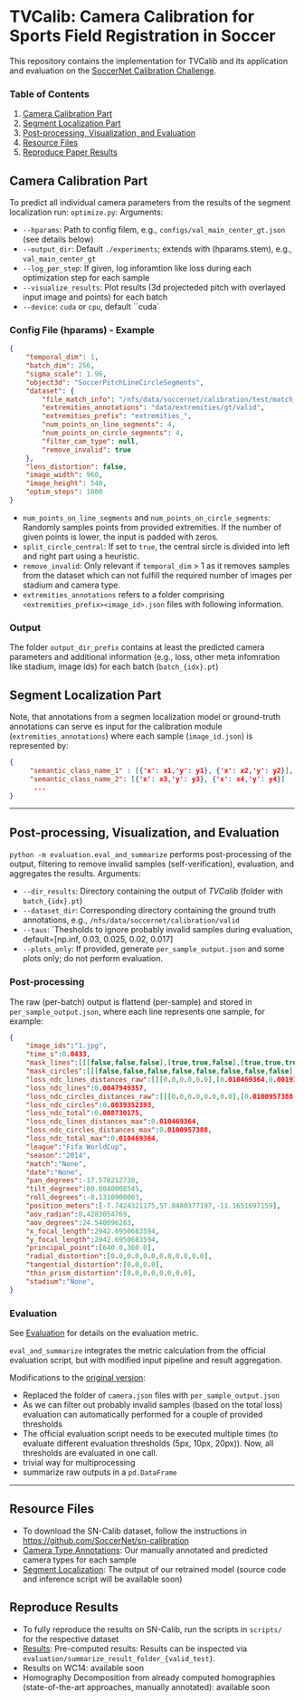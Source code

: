# TVCalib: Camera Calibration for Sports Field Registration in Soccer

This repository contains the implementation for TVCalib and its application and evaluation on the [SoccerNet Calibration Challenge](https://www.soccer-net.org/tasks/calibration).

### Table of Contents
1. [Camera Calibration Part](#Camera-Calibration-Part)
2. [Segment Localization Part](#Segment-Localization-Part)
3. [Post-processing, Visualization, and Evaluation](#Post-processing,-Visualization,-and-Evaluation)
5. [Resource Files](#Resource-Files)
6. [Reproduce Paper Results](#Reproduce-Results)


## Camera Calibration Part

To predict all individual camera parameters from the results of the segment localization run: `optimize.py`:
Arguments:
- `--hparams`: Path to config filem, e.g., `configs/val_main_center_gt.json` (see details below)
- `--output_dir`: Default `./experiments`; extends with (hparams.stem), e.g., `val_main_center_gt`
- `--log_per_step`: If given, log inforamtion like loss during each optimization step for each sample
- `--visualize_results`: Plot results (3d projecteded pitch with overlayed input image and points) for each batch
- `--device`: `cuda` or `cpu`, default ``cuda`

### Config File (hparams) - Example

```json
{
    "temporal_dim": 1,
    "batch_dim": 256,
    "sigma_scale": 1.96,
    "object3d": "SoccerPitchLineCircleSegments",
    "dataset": {
        "file_match_info": "/nfs/data/soccernet/calibration/test/match_info.json",
        "extremities_annotations": "data/extremities/gt/valid",
        "extremities_prefix": "extremities_",
        "num_points_on_line_segments": 4,
        "num_points_on_circle_segments": 4,
        "filter_cam_type": null,
        "remove_invalid": true
    },
    "lens_distortion": false,
    "image_width": 960,
    "image_height": 540,
    "optim_steps": 1000
}
```
- `num_points_on_line_segments` and `num_points_on_circle_segments`: Randomly samples points from provided extremities. If the number of given points is lower, the input is padded with zeros.
- `split_circle_central`: If set to `true`, the central sircle is divided into left and right part using a heuristic.
- `remove_invalid`: Only relevant if `temporal_dim` > 1 as it removes samples from the dataset which can not fulfill the required number of images per stadium and camera type.
- `extremities_annotations` refers to a folder comprising `<extremities_prefix><image_id>.json` files with following information. 

### Output

The folder `output_dir_prefix` contains at least the predicted camera parameters and additional information (e.g., loss, other meta infomration like stadium, image ids) for each batch (`batch_{idx}.pt`) 



## Segment Localization Part
Note, that annotations from a segmen localization model or ground-truth annotations can serve es input for the calibration module (`extremities_annotations`) where each sample (`image_id.json`) is represented by: 
```json
{
     "semantic_class_name_1" : [{'x': x1,'y': y1}, {'x': x2,'y': y2}],
     "semantic_class_name_2": [{'x': x3,'y': y3}, {'x': x4,'y': y4}]
      ...
}
```

<hr>

## Post-processing, Visualization, and Evaluation

`python -m evaluation.eval_and_summarize` performs post-processing of the output, filtering to remove invalid samples (self-verification), evaluation, and aggregates the results.
Arguments:
- `--dir_results`: Directory containing the output of *TVCalib* (folder with `batch_{idx}.pt`)
- `--dataset_dir`: Corresponding directory containing the ground truth annotations, e.g., `/nfs/data/soccernet/calibration/valid`
- `--taus`: `Thesholds to ignore probably invalid samples during evaluation, default=[np.inf, 0.03, 0.025, 0.02, 0.017]
- `--plots_only`: If provided, generate `per_sample_output.json` and some plots only; do not perform evaluation.

### Post-processing

The raw (per-batch) output is flattend (per-sample) and stored in `per_sample_output.json`, where each line represents one sample, for example:

```json
{
    "image_ids":"1.jpg",
    "time_s":0.0433,
    "mask_lines":[[[false,false,false],[true,true,false],[true,true,true],...]],
    "mask_circles":[[[false,false,false,false,false,false,false,false],[true,true,true,true,true,true,true,true], ...]],
    "loss_ndc_lines_distances_raw":[[[0.0,0.0,0.0],[0.010469364,0.0019166876,0.0],[0.0086851967,0.0050904173,0.0100935074],...]],
    "loss_ndc_lines":0.0047949357,
    "loss_ndc_circles_distances_raw":[[[0.0,0.0,0.0,0.0],[0.0100957388,0.0031360432,0.0003662109,0.0027729045],...]],
    "loss_ndc_circles":0.0039352393,
    "loss_ndc_total":0.008730175,
    "loss_ndc_lines_distances_max":0.010469364,
    "loss_ndc_circles_distances_max":0.0100957388,
    "loss_ndc_total_max":0.010469364,
    "league":"Fifa WorldCup",
    "season":"2014",
    "match":"None",
    "date":"None",
    "pan_degrees":-17.578212738,
    "tilt_degrees":80.8040008545,
    "roll_degrees":-0.1310900003,
    "position_meters":[-7.7424321175,57.8480377197,-11.1651697159],
    "aov_radian":0.4283054769,
    "aov_degrees":24.540096283,
    "x_focal_length":2942.6950683594,
    "y_focal_length":2942.6950683594,
    "principal_point":[640.0,360.0],
    "radial_distortion":[0.0,0.0,0.0,0.0,0.0,0.0],
    "tangential_distortion":[0.0,0.0],
    "thin_prism_distortion":[0.0,0.0,0.0,0.0],
    "stadium":"None",
}
```

### Evaluation
See [Evaluation](https://github.com/SoccerNet/sn-calibration#evaluation-1) for details on the evaluation metric.

`eval_and_summarize` integrates the metric calculation from the official evaluation script, but with modified input pipeline and result aggregation. 

Modifications to the [original version](https://github.com/SoccerNet/sn-calibration#evaluation-1):
- Replaced the folder of `camera.json` files with `per_sample_output.json`
- As we can filter out probably invalid samples (based on the total loss) evaluation can automatically performed for a couple of provided thresholds
- The official evaluation script needs to be executed multiple times (to evaluate different evaluation thresholds (5px, 10px, 20px)). Now, all thresholds are evaluated in one call.
- trivial way for multiprocessing
- summarize raw outputs in a `pd.DataFrame`

<hr>


## Resource Files

- To download the SN-Calib dataset, follow the instructions in https://github.com/SoccerNet/sn-calibration
- [Camera Type Annotations](https://tvcalib.open-develop.org/cameras.zip): Our manually annotated and predicted camera types for each sample
- [Segment Localization](https://tvcalib.open-develop.org/extremities.zip): The output of our retrained model (source code and inference script will be available soon)

## Reproduce Results
- To fully reproduce the results on SN-Calib, run the scripts in `scripts/` for the respective dataset
- [Results](https://tvcalib.open-develop.org/experiments.zip): Pre-computed results: Results can be inspected via `evaluation/summarize_result_folder_{valid_test}`.
- Results on WC14: available soon
- Homography Decomposition from already computed homographies (state-of-the-art approaches, manually annotated): available soon